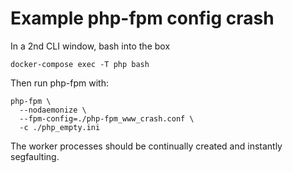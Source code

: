 
# Example php-fpm config crash


In a 2nd CLI window, bash into the box

```
docker-compose exec -T php bash
``` 


Then run php-fpm with:

```
php-fpm \
  --nodaemonize \
  --fpm-config=./php-fpm_www_crash.conf \
  -c ./php_empty.ini
```

The worker processes should be continually created and instantly segfaulting.
